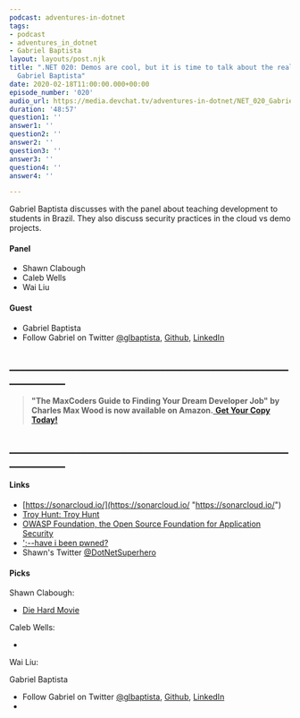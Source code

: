 ```yaml
---
podcast: adventures-in-dotnet
tags:
- podcast
- adventures_in_dotnet
- Gabriel Baptista
layout: layouts/post.njk
title: ".NET 020: Demos are cool, but it is time to talk about the real world! with
  Gabriel Baptista"
date: 2020-02-18T11:00:00.000+00:00
episode_number: '020'
audio_url: https://media.devchat.tv/adventures-in-dotnet/NET_020_Gabriel_Baptista.mp3
duration: '48:57'
question1: ''
answer1: ''
question2: ''
answer2: ''
question3: ''
answer3: ''
question4: ''
answer4: ''

---
```

Gabriel Baptista discusses with the panel about teaching development to students in Brazil. They also discuss security practices in the cloud vs demo projects.

#### **Panel**

* Shawn Clabough
* Caleb Wells​
* Wai Liu

#### **Guest**

* Gabriel Baptista
* Follow Gabriel on Twitter [@glbaptista](https://twitter.com/glbaptista), [Github](https://github.com/gabrielbaptista), [LinkedIn](https://www.linkedin.com/in/gabriel-lara-baptista/)

## **____________________________________________________________**

> **"The MaxCoders Guide to Finding Your Dream Developer Job" by Charles Max Wood is now available on Amazon.**[ **Get Your Copy Today!**](https://www.amazon.com/gp/product/B081MBL5C9/ref=as_li_ss_tl?ie=UTF8&linkCode=sl1&tag=devchattv-20&linkId=9d61363241636e2546ef46abba198746&language=en_US)

## **____________________________________________________________**

#### **Links**

* [https://sonarcloud.io/](https://sonarcloud.io/ "https://sonarcloud.io/")
* [Troy Hunt: Troy Hunt](https://www.troyhunt.com/)
* [OWASP Foundation, the Open Source Foundation for Application Security](https://www.owasp.org/ "OWASP Foundation, the Open Source Foundation for Application Security")
* [';--have i been pwned?](https://haveibeenpwned.com/ "';--have i been pwned?")
* Shawn's Twitter [@DotNetSuperhero](https://twitter.com/DotNetSuperhero)

#### **Picks**

Shawn Clabough:

* [Die Hard Movie](https://www.imdb.com/title/tt0095016/ "Die Hard Movie")

Caleb Wells​:

* 

Wai Liu:

Gabriel Baptista

* Follow Gabriel on Twitter [@glbaptista](https://twitter.com/glbaptista), [Github](https://github.com/gabrielbaptista), [LinkedIn](https://www.linkedin.com/in/gabriel-lara-baptista/)
* 